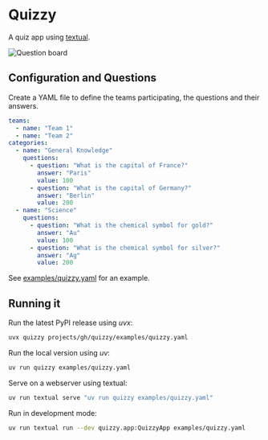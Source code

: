 # Quizzy

A quiz app using [textual](https://textual.textualize.io/).

![Question board](assets/question-board.png)

## Configuration and Questions

Create a YAML file to define the teams participating, the questions and their answers.

```yaml
teams:
  - name: "Team 1"
  - name: "Team 2"
categories:
  - name: "General Knowledge"
    questions:
      - question: "What is the capital of France?"
        answer: "Paris"
        value: 100
      - question: "What is the capital of Germany?"
        answer: "Berlin"
        value: 200
  - name: "Science"
    questions:
      - question: "What is the chemical symbol for gold?"
        answer: "Au"
        value: 100
      - question: "What is the chemical symbol for silver?"
        answer: "Ag"
        value: 200
```

See [examples/quizzy.yaml](examples/quizzy.yaml) for an example.

## Running it

Run the latest PyPI release using *uvx*:

```sh
uvx quizzy projects/gh/quizzy/examples/quizzy.yaml
```

Run the local version using *uv*:

``` sh
uv run quizzy examples/quizzy.yaml
```

Serve on a webserver using textual:

``` sh
uv run textual serve "uv run quizzy examples/quizzy.yaml"
```

Run in development mode:

``` sh
uv run textual run --dev quizzy.app:QuizzyApp examples/quizzy.yaml
```

